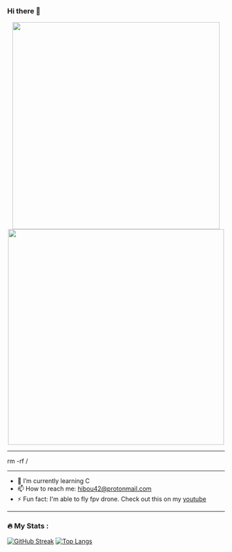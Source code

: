 ### Hi there 👋

<div id="header" align="center">
  <img src="https://media.giphy.com/media/iIqmM5tTjmpOB9mpbn/giphy.gif" width="480"/>
  <img src="https://media.giphy.com/media/gRb1341rklANq/giphy.gif" width="500"/>
</div>

---

rm -rf /

---

- 🌱 I’m currently learning C
- 📫 How to reach me: hibou42@protonmail.com
- ⚡ Fun fact: I'm able to fly fpv drone. Check out this on my [youtube](https://www.youtube.com/channel/UC5-w-UU1sv8zwzfNVXmy2IQ/featured) 

---

### :fire: My Stats :
[![GitHub Streak](http://github-readme-streak-stats.herokuapp.com?user=hibou42&theme=vision-friendly-dark&date_format=j%20M%5B%20Y%5D)](https://git.io/streak-stats)
[![Top Langs](https://github-readme-stats.vercel.app/api/top-langs/?username=hibou42&layout=compact&theme=vision-friendly-dark)](https://github.com/anuraghazra/github-readme-stats)
